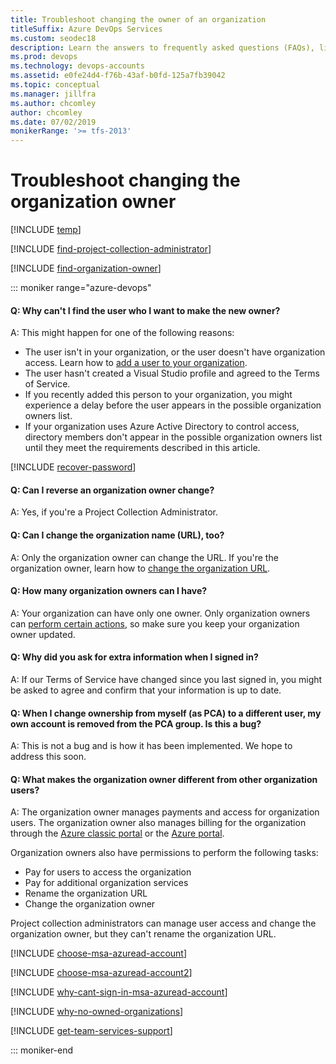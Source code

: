 ```yaml
---
title: Troubleshoot changing the owner of an organization
titleSuffix: Azure DevOps Services
ms.custom: seodec18
description: Learn the answers to frequently asked questions (FAQs), like changing the organization owner and organization name (URL), learning the difference between an organization owner and user, and more.
ms.prod: devops
ms.technology: devops-accounts
ms.assetid: e0fe24d4-f76b-43af-b0fd-125a7fb39042
ms.topic: conceptual
ms.manager: jillfra
ms.author: chcomley
author: chcomley
ms.date: 07/02/2019
monikerRange: '>= tfs-2013'
---
```


# Troubleshoot changing the organization owner

[!INCLUDE [temp](../../_shared/version-vsts-tfs-all-versions.md)]

<a name="find-owner-pca"></a>

[!INCLUDE [find-project-collection-administrator](../../_shared/qa-find-project-collection-administrator.md)]

[!INCLUDE [find-organization-owner](../../_shared/qa-find-organization-owner.md)]

::: moniker range="azure-devops"

<a name="NoNewOwner"></a>

#### Q: Why can't I find the user who I want to make the new owner?

A: This might happen for one of the following reasons:

* The user isn't in your organization, or the user doesn't have organization access. Learn how to [add a user to your organization](add-organization-users.md).  
* The user hasn't created a Visual Studio profile and agreed to the Terms of Service.  
* If you recently added this person to your organization, you might experience a delay before the user appears in the possible organization owners list.  
* If your organization uses Azure Active Directory to control access, directory members don't appear in the possible organization owners list until they meet the requirements described in this article.

[!INCLUDE [recover-password](../../_shared/qa-recover-password.md)]

#### Q: Can I reverse an organization owner change?

A: Yes, if you're a Project Collection Administrator.

#### Q: Can I change the organization name (URL), too?

A: Only the organization owner can change the URL. If you're the organization owner, learn how to [change the organization URL](rename-vsts-organization.md).

#### Q: How many organization owners can I have?

A: Your organization can have only one owner. Only organization owners can [perform certain actions](#owner-differences), so make sure you keep your organization owner updated.

#### Q: Why did you ask for extra information when I signed in?

A: If our Terms of Service have changed since you last signed in, you might be asked to agree and confirm that your information is up to date.

<a name="owner-differences"></a>

#### Q: When I change ownership from myself (as PCA) to a different user, my own account is removed from the PCA group. Is this a bug?

A: This is not a bug and is how it has been implemented. We hope to address this soon.

#### Q: What makes the organization owner different from other organization users?

A: The organization owner manages payments and access for organization users. The organization owner also manages billing for the organization through the [Azure classic portal](https://manage.windowsazure.com/) or the [Azure portal](https://portal.azure.com). 

Organization owners also have permissions to perform the following tasks:

* Pay for users to access the organization
* Pay for additional organization services
* Rename the organization URL
* Change the organization owner

Project collection administrators can manage user access and change the organization owner, but they can't rename the organization URL.

<a name="ChooseOrgAcctMSAcct"></a>

[!INCLUDE [choose-msa-azuread-account](../../_shared/qa-choose-msa-azuread-account.md)]

[!INCLUDE [choose-msa-azuread-account2](../../_shared/qa-choose-msa-azuread-account2.md)]

[!INCLUDE [why-cant-sign-in-msa-azuread-account](../../_shared/qa-why-cant-sign-in-msa-azuread-account.md)]

[!INCLUDE [why-no-owned-organizations](../../_shared/qa-why-no-owned-organizations.md)]

<a name="get-support"></a>

[!INCLUDE [get-team-services-support](../../_shared/qa-get-vsts-support.md)]

::: moniker-end